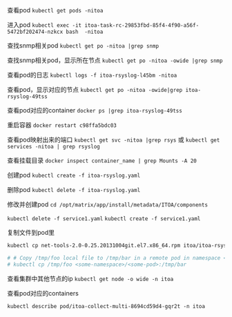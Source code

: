 查看pod
`kubectl get pods -nitoa`

进入pod
`kubectl exec -it itoa-task-rc-29853fbd-85f4-4f90-a56f-5472bf202474-nzkcx bash  -nitoa`

查找snmp相关pod
`kubectl get po -nitoa |grep snmp`

查找snmp相关pod，显示所在节点
`kubectl get po -nitoa -owide |grep snmp`

查看pod的日志
`kubectl logs -f itoa-rsyslog-l45bm -nitoa`

查看pod，显示对应的节点
`kubectl get po -nitoa -owide|grep itoa-rsyslog-49tss`

查看pod对应的container
`docker ps |grep itoa-rsyslog-49tss`

重启容器
`docker restart c98ffa5bdc03`

查看pod映射出来的端口
`kubectl get svc -nitoa |grep rsys`
或
`kubectl get services -nitoa | grep rsyslog`

查看挂载目录
`docker inspect container_name | grep Mounts -A 20`

创建pod
`kubectl create -f itoa-rsyslog.yaml`

删除pod
`kubectl delete -f itoa-rsyslog.yaml`

修改并创建pod
`cd /opt/matrix/app/install/metadata/ITOA/components`  

`kubectl delete -f service1.yaml`
`kubectl create -f service1.yaml` 

复制文件到pod里
```bash
kubectl cp net-tools-2.0-0.25.20131004git.el7.x86_64.rpm itoa/itoa-rsyslog-6bc6c4fc8b-xrjjg:/packages

# # Copy /tmp/foo local file to /tmp/bar in a remote pod in namespace <some-namespace> 
# kubectl cp /tmp/foo <some-namespace>/<some-pod>:/tmp/bar
```

查看集群中其他节点的ip
`kubectl get node -o wide -n itoa`



查看pod对应的containers

`kubectl describe pod/itoa-collect-multi-8694cd59d4-gqr2t -n itoa`








